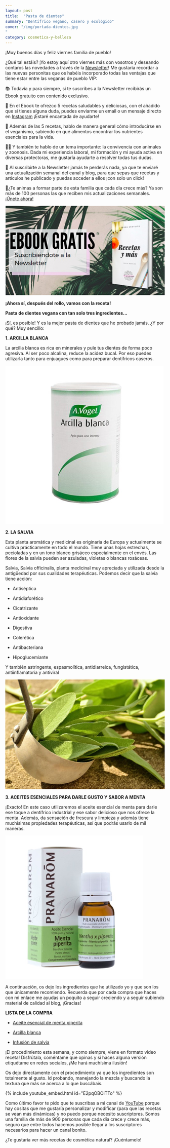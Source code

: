 ```yaml
---
layout: post
title:  "Pasta de dientes"
summary: "Dentífrico vegano, casero y ecológico"
cover: "/img/portada-dientes.jpg
"
category: cosmetica-y-belleza
---
```



¡Muy buenos días y feliz viernes familia de pueblo!




¿Qué tal estáis? ¡Yo estoy aquí otro viernes más con vosotros y deseando contaros las novedades a través de la [Newsletter](https://laveganadepueblo.com/newsletter/)! Me gustaría recordar a las nuevas personitas que os habéis incorporado todas las ventajas que tiene estar entre las veganas de pueblo VIP:


📚 Todavía y para siempre, si te suscribes a la Newsletter recibirás un Ebook gratuito con contenido exclusivo. 



🥙 En el Ebook te ofrezco 5 recetas saludables y deliciosas, con el añadido que si tienes alguna duda, puedes enviarme un email o un mensaje directo en [Instagram](https://www.instagram.com/laveganadepueblo/?hl=es) ¡Estaré encantada de ayudarte!



🌱 Además de las 5 recetas, hablo de manera general cómo introducirse en el veganismo, sabiendo en qué alimentos encontrar los nutrientes esenciales para la vida.



👩‍⚕️ Y también te hablo de un tema importante: la convivencia con animales y zoonosis. Dada mi experiencia laboral, mi formación y mi ayuda activa en diversas protectoras, me gustaría ayudarte a resolver todas tus dudas.



📲 Al suscribirte a la Newsletter jamás te perderás nada, ya que te enviaré una actualización semanal del canal y blog, para que sepas que recetas y artículos he publicado y puedas acceder a ellos ¡con solo un click! 



📌¿Te animas a formar parte de esta familia que cada día crece más? Ya son más de 100 personas las que reciben mis actualizaciones semanales. [¡Únete ahora!](https://laveganadepueblo.com/newsletter/)





![](/img/ebook-gratis.jpg)




**¡Ahora sí, después del rollo, vamos con la receta!**



**Pasta de dientes vegana con tan solo tres ingredientes...**



¡Sí, es posible! Y es la mejor pasta de dientes que he probado jamás. ¿Y por qué? Muy sencillo:









**1. ARCILLA BLANCA**



 La arcilla blanca es rica en minerales y pule tus dientes de forma poco agresiva. Al ser poco alcalina, reduce la acidez bucal. Por eso puedes utilizarla tanto para enjuagues como para preparar dentífricos caseros.




![](/img/arcilla-blanca.jpg)










**2. LA SALVIA**




Esta planta aromática y medicinal es originaria de Europa y actualmente se cultiva prácticamente en todo el mundo. Tiene unas hojas estrechas, pecioladas y en un tono blanco grisáceo especialmente en el envés. Las flores de la salvia pueden ser azuladas, violetas o blancas rosáceas.



Salvia, Salvia officinalis, planta medicinal muy apreciada y utilizada desde la antigüedad por sus cualidades terapéuticas. Podemos decir que la salvia tiene acción:




- Antiséptica


- Antidiaforético


- Cicatrizante


- Antioxidante


- Digestiva


- Colerética


- Antibacteriana


- Hipoglucemiante



Y también astringente, espasmolítica, antidiarreica, fungistática, antiinflamatoria y antiviral

![](/img/salvia.jpg)








**3. ACEITES ESENCIALES PARA DARLE GUSTO Y SABOR A MENTA**




¡Exacto! En este caso utilizaremos el aceite esencial de menta para darle ese toque a dentífrico industrial y ese sabor delicioso que nos ofrece la menta. Además, da sensación de frescura y limpieza y además tiene muchísimas propiedades terapéuticas, así que podrás usarlo de mil maneras. 




![](/img/aceite-menta.jpg)







A continuación, os dejo los ingredientes que he utilizado yo y que son los que únicamente recomiendo. Recuerda que por cada compra que haces con mi enlace me ayudas un poquito a seguir creciendo y a seguir subiendo material de calidad al blog, ¡Gracias!




**LISTA DE LA COMPRA**




- [Aceite esencial de menta piperita](https://amzn.to/2O5VGS9)



- [Arcilla blanca](https://amzn.to/2GgfwDJ)



- [Infusión de salvia](https://amzn.to/32DX69y)







¡El procedimiento esta semana, y como siempre, viene en formato vídeo receta! Disfrútala, coméntame que opinas y si haces alguna versión etiquétame en redes sociales, ¡Me hará muchísima ilusión!
  
  
  

Os dejo directamente con el procedimiento ya que los ingredientes son totalmente al gusto. Id probando, manejando la mezcla y buscando la textura que más se acerca a lo que buscábais. 



{% include youtube_embed.html id="E2pqOBOiTTo" %}








Como último favor te pido que te suscribas a mi canal de [YouTube](https://www.youtube.com/channel/UCpwpKnkPezvXFnVyzCWadIQ) porque hay cositas que me gustaría personalizar y modificar (para que las recetas se vean más dinámicas) y no puedo porque necesito suscriptores. Somos una familia de más de 900 personas que cada día crece y crece más, seguro que entre todos hacemos posible llegar a los suscriptores necesarios para hacer un canal bonito.




¿Te gustaría ver más recetas de cosmética natural? ¡Cuéntamelo!
